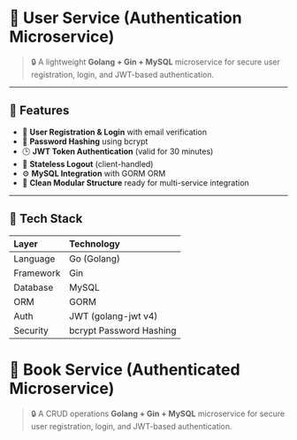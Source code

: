 # 🧩 User Service (Authentication Microservice)

> 🔒 A lightweight **Golang + Gin + MySQL** microservice for secure user registration, login, and JWT-based authentication.

---

## 🚀 Features

- 🔐 **User Registration & Login** with email verification  
- 🧂 **Password Hashing** using bcrypt  
- 🕒 **JWT Token Authentication** (valid for 30 minutes)  
- 🧹 **Stateless Logout** (client-handled)  
- ⚙️ **MySQL Integration** with GORM ORM  
- 🧱 **Clean Modular Structure** ready for multi-service integration  

---

## 🧰 Tech Stack

| Layer | Technology |
|:------|:------------|
| Language | Go (Golang) |
| Framework | Gin |
| Database | MySQL |
| ORM | GORM |
| Auth | JWT (golang-jwt v4) |
| Security | bcrypt Password Hashing |

# 🧩 Book Service (Authenticated Microservice)

> 🔒 A CRUD operations **Golang + Gin + MySQL** microservice for secure user registration, login, and JWT-based authentication.

